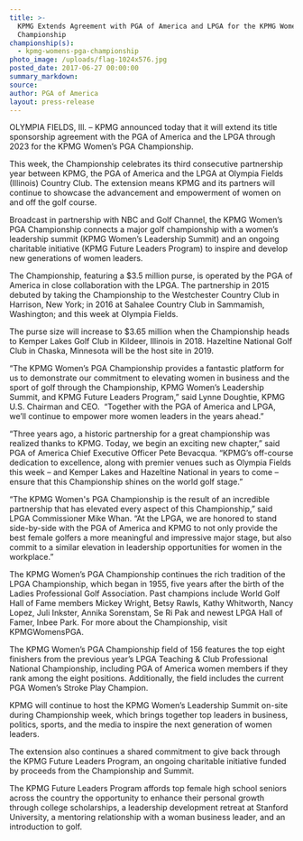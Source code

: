 ```yaml
---
title: >-
  KPMG Extends Agreement with PGA of America and LPGA for the KPMG Women’s PGA
  Championship
championship(s):
  - kpmg-womens-pga-championship
photo_image: /uploads/flag-1024x576.jpg
posted_date: 2017-06-27 00:00:00
summary_markdown:
source:
author: PGA of America
layout: press-release
---
```


OLYMPIA FIELDS, Ill. – KPMG announced today that it will extend its title sponsorship agreement with the PGA of America and the LPGA through 2023 for the KPMG Women’s PGA Championship.

This week, the Championship celebrates its third consecutive partnership year between KPMG, the PGA of America and the LPGA at Olympia Fields (Illinois) Country Club. The extension means KPMG and its partners will continue to showcase the advancement and empowerment of women on and off the golf course.

Broadcast in partnership with NBC and Golf Channel, the KPMG Women’s PGA Championship connects a major golf championship with a women’s leadership summit (KPMG Women’s Leadership Summit) and an ongoing charitable initiative (KPMG Future Leaders Program) to inspire and develop new generations of women leaders.

The Championship, featuring a $3.5 million purse, is operated by the PGA of America in close collaboration with the LPGA. The partnership in 2015 debuted by taking the Championship to the Westchester Country Club in Harrison, New York; in 2016 at Sahalee Country Club in Sammamish, Washington; and this week at Olympia Fields.

The purse size will increase to $3.65 million when the Championship heads to Kemper Lakes Golf Club in Kildeer, Illinois in 2018. Hazeltine National Golf Club in Chaska, Minnesota will be the host site in 2019.

“The KPMG Women’s PGA Championship provides a fantastic platform for us to demonstrate our commitment to elevating women in business and the sport of golf through the Championship, KPMG Women’s Leadership Summit, and KPMG Future Leaders Program,” said Lynne Doughtie, KPMG U.S. Chairman and CEO.&nbsp; “Together with the PGA of America and LPGA, we’ll continue to empower more women leaders in the years ahead.”

“Three years ago, a historic partnership for a great championship was realized thanks to KPMG. Today, we begin an exciting new chapter,” said PGA of America Chief Executive Officer Pete Bevacqua. “KPMG’s off-course dedication to excellence, along with premier venues such as Olympia Fields this week – and Kemper Lakes and Hazeltine National in years to come – ensure that this Championship shines on the world golf stage.”

“The KPMG Women's PGA Championship is the result of an incredible partnership that has elevated every aspect of this Championship,” said LPGA Commissioner Mike Whan. “At the LPGA, we are honored to stand side-by-side with the PGA of America and KPMG to not only provide the best female golfers a more meaningful and impressive major stage, but also commit to a similar elevation in leadership opportunities for women in the workplace.”

The KPMG Women’s PGA Championship continues the rich tradition of the LPGA Championship, which began in 1955, five years after the birth of the Ladies Professional Golf Association. Past champions include World Golf Hall of Fame members Mickey Wright, Betsy Rawls, Kathy Whitworth, Nancy Lopez, Juli Inkster, Annika Sorenstam, Se Ri Pak and newest LPGA Hall of Famer, Inbee Park. For more about the Championship, visit KPMGWomensPGA.

The KPMG Women’s PGA Championship field of 156 features the top eight finishers from the previous year’s LPGA Teaching & Club Professional National Championship, including PGA of America women members if they rank among the eight positions. Additionally, the field includes the current PGA Women’s Stroke Play Champion. &nbsp;

KPMG will continue to host the KPMG Women’s Leadership Summit on-site during Championship week, which brings together top leaders in business, politics, sports, and the media to inspire the next generation of women leaders.

The extension also continues a shared commitment to give back through the KPMG Future Leaders Program, an ongoing charitable initiative funded by proceeds from the Championship and Summit.

The KPMG Future Leaders Program affords top female high school seniors across the country the opportunity to enhance their personal growth through college scholarships, a leadership development retreat at Stanford University, a mentoring relationship with a woman business leader, and an introduction to golf.